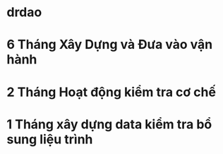 # drdao
# 6 Tháng Xây Dựng và Đưa vào vận hành
# 2 Tháng Hoạt động kiểm tra cơ chế
# 1 Tháng xây dựng data kiểm tra bổ sung liệu trình
